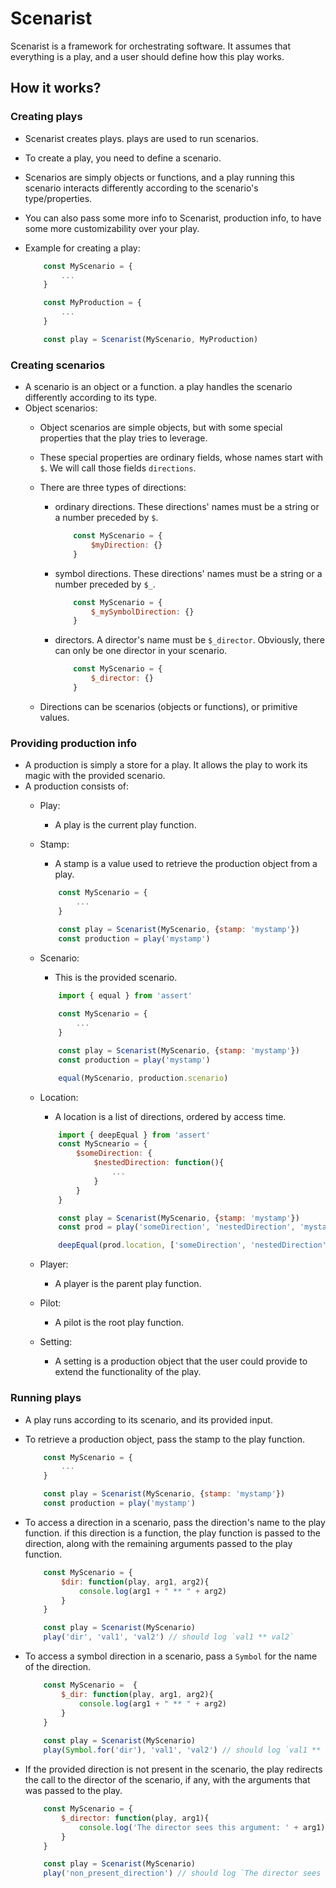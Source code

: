 # Scenarist

Scenarist is a framework for orchestrating software. It assumes that everything is a play, and a user should define how this play works.

## How it works?

### Creating plays

- Scenarist creates plays. plays are used to run scenarios.
- To create a play, you need to define a scenario.
- Scenarios are simply objects or functions, and a play running this scenario interacts differently according to the scenario's type/properties.
- You can also pass some more info to Scenarist, production info, to have some more customizability over your play.
- Example for creating a play:

    ```js
        const MyScenario = {
            ...
        }

        const MyProduction = {
            ...
        }

        const play = Scenarist(MyScenario, MyProduction)
    ```

### Creating scenarios

- A scenario is an object or a function. a play handles the scenario differently according to its type.
- Object scenarios:
  - Object scenarios are simple objects, but with some special properties that the play tries to leverage.
  - These special properties are ordinary fields, whose names start with `$`. We will call those fields `directions`.
  - There are three types of directions:
    - ordinary directions. These directions' names must be a string or a number preceded by `$`.
  
        ```js
            const MyScenario = {
                $myDirection: {}
            }
        ```

    - symbol directions. These directions' names must be a string or a number preceded by `$_`.

        ```js
            const MyScenario = {
                $_mySymbolDirection: {}
            }
        ```

    - directors. A director's name must be `$_director`. Obviously, there can only be one director in your scenario.

        ```js
            const MyScenario = {
                $_director: {}
            }
        ```

  - Directions can be scenarios (objects or functions), or primitive values.
  
### Providing production info

- A production is simply a store for a play. It allows the play to work its magic with the provided scenario.
- A production consists of:
  - Play:
    - A play is the current play function.
  - Stamp:
    - A stamp is a value used to retrieve the production object from a play.
  
    ```js
        const MyScenario = {
            ...
        }

        const play = Scenarist(MyScenario, {stamp: 'mystamp'})
        const production = play('mystamp')
    ```

  - Scenario:
    - This is the provided scenario.

    ```js
        import { equal } from 'assert'
        
        const MyScenario = {
            ...
        }

        const play = Scenarist(MyScenario, {stamp: 'mystamp'})
        const production = play('mystamp')

        equal(MyScenario, production.scenario)
    ```

  - Location:
    - A location is a list of directions, ordered by access time.

    ```js
        import { deepEqual } from 'assert'
        const MyScneario = {
            $someDirection: {
                $nestedDirection: function(){
                    ...
                }
            }
        }

        const play = Scenarist(MyScenario, {stamp: 'mystamp'})
        const prod = play('someDirection', 'nestedDirection', 'mystamp')

        deepEqual(prod.location, ['someDirection', 'nestedDirection'])
    ```

  - Player:
    - A player is the parent play function.
  - Pilot:
    - A pilot is the root play function.
  - Setting:
    - A setting is a production object that the user could provide to extend the functionality of the play.

### Running plays

- A play runs according to its scenario, and its provided input.
- To retrieve a production object, pass the stamp to the play function.

    ```js
        const MyScenario = {
            ...
        }

        const play = Scenarist(MyScenario, {stamp: 'mystamp'})
        const production = play('mystamp')
    ```

- To access a direction in a scenario, pass the direction's name to the play function. if this direction is a function, the play function is passed to the direction, along with the remaining arguments passed to the play function.

    ```js
        const MyScenario = {
            $dir: function(play, arg1, arg2){
                console.log(arg1 + " ** " + arg2)
            }
        }

        const play = Scenarist(MyScenario)
        play('dir', 'val1', 'val2') // should log `val1 ** val2`
    ```
  
- To access a symbol direction in a scenario, pass a `Symbol` for the name of the direction.

    ```js
        const MyScenario =  {
            $_dir: function(play, arg1, arg2){
                console.log(arg1 + " ** " + arg2)
            }
        }
        
        const play = Scenarist(MyScenario)
        play(Symbol.for('dir'), 'val1', 'val2') // should log `val1 ** val2`
    ```

- If the provided direction is not present in the scenario, the play redirects the call to the director of the scenario, if any, with the arguments that was passed to the play.

    ```js
        const MyScenario = {
            $_director: function(play, arg1){
                console.log('The director sees this argument: ' + arg1)
            }
        }

        const play = Scenarist(MyScenario)
        play('non_present_direction') // should log `The director sees this argument: non_present_direction`
    ```
